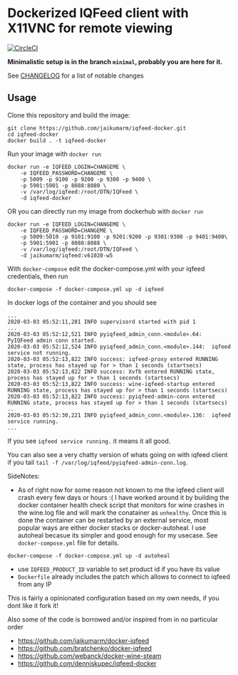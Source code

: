 Dockerized IQFeed client with X11VNC for remote viewing
=======================

[![CircleCI](https://circleci.com/gh/jaikumarm/docker-iqfeed.svg?style=svg)](https://circleci.com/gh/jaikumarm/docker-iqfeed)

**Minimalistic setup is in the branch `minimal`, probably you are here for it.**

See [CHANGELOG](./CHANGELOG.md) for a list of notable changes

Usage
-----
Clone this repository and build the image:
```
git clone https://github.com/jaikumarm/iqfeed-docker.git
cd iqfeed-docker
docker build . -t iqfeed-docker
```

Run your image with `docker run`
```
docker run -e IQFEED_LOGIN=CHANGEME \
    -e IQFEED_PASSWORD=CHANGEME \
    -p 5009 -p 9100 -p 9200 -p 9300 -p 9400 \
    -p 5901:5901 -p 8088:8080 \
    -v /var/log/iqfeed:/root/DTN/IQFeed \
    -d iqfeed-docker
```

OR you can directly run my image from dockerhub with  `docker run`
```
docker run -e IQFEED_LOGIN=CHANGEME \
    -e IQFEED_PASSWORD=CHANGEME \
    -p 5009:5010 -p 9101:9100 -p 9201:9200 -p 9301:9300 -p 9401:9400\
    -p 5901:5901 -p 8088:8088 \
    -v /var/log/iqfeed:/root/DTN/IQFeed \
    -d jaikumarm/iqfeed:v61020-w5
```

With `docker-compose` edit the docker-compose.yml with your iqfeed credentials, then run
```
docker-compose -f docker-compose.yml up -d iqfeed
```


In docker logs of the container and you should see
```
...
2020-03-03 05:52:11,281 INFO supervisord started with pid 1
...
2020-03-03 05:52:12,521 INFO pyiqfeed_admin_conn.<module>.64:  PyIQFeed admin conn started.
2020-03-03 05:52:12,524 INFO pyiqfeed_admin_conn.<module>.144:  iqfeed service not running.
2020-03-03 05:52:13,822 INFO success: iqfeed-proxy entered RUNNING state, process has stayed up for > than 1 seconds (startsecs)
2020-03-03 05:52:13,822 INFO success: Xvfb entered RUNNING state, process has stayed up for > than 1 seconds (startsecs)
2020-03-03 05:52:13,822 INFO success: wine-iqfeed-startup entered RUNNING state, process has stayed up for > than 1 seconds (startsecs)
2020-03-03 05:52:13,822 INFO success: pyiqfeed-admin-conn entered RUNNING state, process has stayed up for > than 1 seconds (startsecs)
..
2020-03-03 05:52:30,221 INFO pyiqfeed_admin_conn.<module>.136:  iqfeed service running.
...
```

If you see `iqfeed service running.` it means it all good.

You can also see a very chatty version of whats going on with iqfeed client if you tail `tail -f /var/log/iqfeed/pyiqfeed-admin-conn.log`.


SideNotes:
* As of right now for some reason not known to me the iqfeed client will crash every few days or hours :( I have worked around it by building the docker container health check script that monitors for wine crashes in the wine.log file and will mark the conatainer as `unhealthy`. Once this is done the container can be restarted by an external service, most popular ways are either docker stacks or docker-autoheal. I use autoheal becasue its simpler and good enough for my usecase. See `docker-compose.yml` file for details.

```
docker-compose -f docker-compose.yml up -d autoheal
```

* use `IQFEED_PRODUCT_ID` variable to set product id if you have its value
* `Dockerfile` already includes the patch which allows to connect to iqfeed from any IP



This is fairly a opinionated configuration based on my own needs, if you dont like it fork it!

Also some of the code is borrowed and/or inspired from in no particular order
* https://github.com/jaikumarm/docker-iqfeed
* https://github.com/bratchenko/docker-iqfeed
* https://github.com/webanck/docker-wine-steam
* https://github.com/denniskupec/iqfeed-docker

